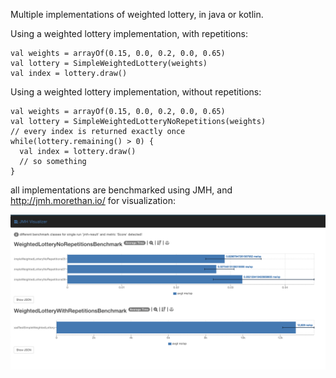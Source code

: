 Multiple implementations of weighted lottery, in java or kotlin.

Using a weighted lottery implementation, with repetitions:
```
val weights = arrayOf(0.15, 0.0, 0.2, 0.0, 0.65)
val lottery = SimpleWeightedLottery(weights)
val index = lottery.draw()
```
Using a weighted lottery implementation, without repetitions:
```
val weights = arrayOf(0.15, 0.0, 0.2, 0.0, 0.65)
val lottery = SimpleWeightedLotteryNoRepetitions(weights)
// every index is returned exactly once
while(lottery.remaining() > 0) {
  val index = lottery.draw()
  // so something
}
```

all implementations are benchmarked using JMH, and http://jmh.morethan.io/ for visualization:

![Alt text](/benchmark.png "Benchmark")

